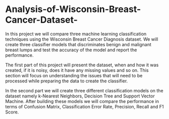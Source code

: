 # Analysis-of-Wisconsin-Breast-Cancer-Dataset-

In this project we will compare three machine learning classification techniques using the Wisconsin Breast Cancer Diagnosis dataset. We will create three classifier models that discriminates benign and malignant breast lumps and test the accuracy of the model and report the performance. 

The first part of this project will present the dataset, when and how it was created, if it is noisy, does it have any missing values and so on. This section will focus on understanding the issues that will need to be processed while preparing the data to create the classifier. 

In the second part we will create three different classification models on the dataset namely k-Nearest Neighbors, Decision Tree and Support Vector Machine. After building these models we will compare the performance in terms of Confusion Matrix, Classification Error Rate, Precision, Recall and F1 Score.
